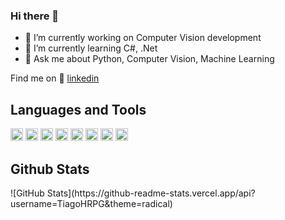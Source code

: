 ### Hi there 👋

- 🔭 I’m currently working on Computer Vision development
- 🌱 I’m currently learning C#, .Net
- 💬 Ask me about Python, Computer Vision, Machine Learning 

Find me on 👔 [linkedin][linkedin]
  
<h2> Languages and Tools </h2>

<img height="20" src="https://img.shields.io/badge/Python-3776AB?style=for-the-badge&logo=python&logoColor=white"> <img height="20" src="https://img.shields.io/badge/C%2B%2B-00599C?style=for-the-badge&logo=c%2B%2B&logoColor=white"> <img height="20" src="https://img.shields.io/badge/c%23-%23239120.svg?style=for-the-badge&logo=csharp&logoColor=white" >
<img height="20" src="https://img.shields.io/badge/PyTorch-EE4C2C?style=for-the-badge&logo=PyTorch&logoColor=white">  <img height="20" src="https://img.shields.io/badge/scikit_learn-F7931E?style=for-the-badge&logo=scikit-learn&logoColor=white"> <img height="20" src="https://img.shields.io/badge/Keras-D00000?style=for-the-badge&logo=Keras&logoColor=white"> <img height="20" src="https://img.shields.io/badge/Numpy-777BB4?style=for-the-badge&logo=numpy&logoColor=white"> <img height="20" src="https://img.shields.io/badge/Pandas-2C2D72?style=for-the-badge&logo=pandas&logoColor=white">

<h2> Github Stats </h2>
![GitHub Stats](https://github-readme-stats.vercel.app/api?username=TiagoHRPG&theme=radical)


[linkedin]: https://linkedin.com/in/tiago-hrpgoncalves
